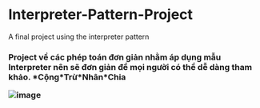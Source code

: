 # Interpreter-Pattern-Project
A final project using the interpreter pattern

<h3> Project về các phép toán đơn giản nhằm áp dụng mẫu Interpreter nên sẽ đơn giản để mọi người có thể dễ dàng tham khảo.  
*Cộng*Trừ*Nhân*Chia
  
![image](https://user-images.githubusercontent.com/98326196/168734973-8f2b289b-c6ab-4996-81af-bae37f38857b.png)
